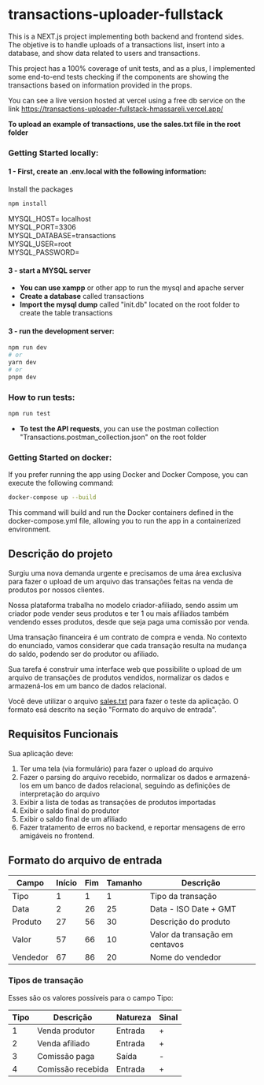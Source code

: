 # transactions-uploader-fullstack


This is a NEXT.js project implementing both backend and frontend sides.  
The objetive is to handle uploads of a transactions list,
insert into a database, and show data related to users and transactions.


This project has a 100% coverage of unit tests, and as a plus, I implemented some end-to-end tests checking if the components are showing the transactions based on information provided in the props.  

You can see a live version hosted at vercel using a free db service on the link https://transactions-uploader-fullstack-hmassareli.vercel.app/

**To upload an example of transactions, use the sales.txt file in the root folder** 



### Getting Started locally:
#### 1 - First, create an .env.local with the following information:

Install the packages
```bash
npm install
```

MYSQL_HOST= localhost  
MYSQL_PORT=3306  
MYSQL_DATABASE=transactions  
MYSQL_USER=root  
MYSQL_PASSWORD=  

#### 3 - start a MYSQL server 
- **You can use xampp** or other app to run the mysql and apache server
- **Create a database** called transactions
- **Import the mysql dump** called "init.db" located on the root folder to create the table transactions

#### 3 - run the development server:

```bash
npm run dev
# or
yarn dev
# or
pnpm dev
```

### How to run tests:
```bash
npm run test
```
- **To test the API requests**, you can use the postman collection "Transactions.postman_collection.json" on the root folder

### Getting Started on docker:
If you prefer running the app using Docker and Docker Compose, you can execute the following command:

```bash
docker-compose up --build
```
This command will build and run the Docker containers defined in the docker-compose.yml file, allowing you to run the app in a containerized environment.


## Descrição do projeto

Surgiu uma nova demanda urgente e precisamos de uma área exclusiva para fazer o
upload de um arquivo das transações feitas na venda de produtos por nossos
clientes.

Nossa plataforma trabalha no modelo criador-afiliado, sendo assim um criador
pode vender seus produtos e ter 1 ou mais afiliados também vendendo esses
produtos, desde que seja paga uma comissão por venda.

Uma transação financeira é um contrato de compra e venda. No contexto do
enunciado, vamos considerar que cada transação resulta na mudança do saldo,
podendo ser do produtor ou afiliado.

Sua tarefa é construir uma interface web que possibilite o upload de um arquivo
de transações de produtos vendidos, normalizar os dados e armazená-los em um
banco de dados relacional.

Você deve utilizar o arquivo [sales.txt](sales.txt) para fazer o teste da
aplicação. O formato esá descrito na seção "Formato do arquivo de entrada".

## Requisitos Funcionais

Sua aplicação deve:

1. Ter uma tela (via formulário) para fazer o upload do arquivo
2. Fazer o parsing do arquivo recebido, normalizar os dados e armazená-los em um
   banco de dados relacional, seguindo as definições de interpretação do arquivo
3. Exibir a lista de todas as transações de produtos importadas
4. Exibir o saldo final do produtor
5. Exibir o saldo final de um afiliado
6. Fazer tratamento de erros no backend, e reportar mensagens de erro amigáveis
   no frontend.

## Formato do arquivo de entrada

| Campo    | Início | Fim | Tamanho | Descrição                      |
| -------- | ------ | --- | ------- | ------------------------------ |
| Tipo     | 1      | 1   | 1       | Tipo da transação              |
| Data     | 2      | 26  | 25      | Data - ISO Date + GMT          |
| Produto  | 27     | 56  | 30      | Descrição do produto           |
| Valor    | 57     | 66  | 10      | Valor da transação em centavos |
| Vendedor | 67     | 86  | 20      | Nome do vendedor               |

### Tipos de transação

Esses são os valores possíveis para o campo Tipo:

| Tipo | Descrição         | Natureza | Sinal |
| ---- | ----------------- | -------- | ----- |
| 1    | Venda produtor    | Entrada  | +     |
| 2    | Venda afiliado    | Entrada  | +     |
| 3    | Comissão paga     | Saída    | -     |
| 4    | Comissão recebida | Entrada  | +     |

